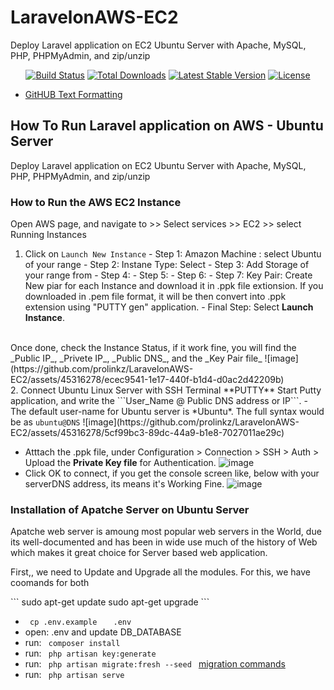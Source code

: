 # LaravelonAWS-EC2
Deploy Laravel application on EC2 Ubuntu Server with Apache, MySQL, PHP, PHPMyAdmin, and zip/unzip

<p align="center">
<a href="https://travis-ci.org/laravel/framework"><img src="https://travis-ci.org/laravel/framework.svg" alt="Build Status"></a>
<a href="https://packagist.org/packages/laravel/framework"><img src="https://img.shields.io/packagist/dt/laravel/framework" alt="Total Downloads"></a>
<a href="https://packagist.org/packages/laravel/framework"><img src="https://img.shields.io/packagist/v/laravel/framework" alt="Latest Stable Version"></a>
<a href="https://packagist.org/packages/laravel/framework"><img src="https://img.shields.io/packagist/l/laravel/framework" alt="License"></a>
</p>

  - [GitHUB Text Formatting](https://docs.github.com/en/get-started/writing-on-github/getting-started-with-writing-and-formatting-on-github/basic-writing-and-formatting-syntax)

## How To Run Laravel application on AWS - Ubuntu Server

Deploy Laravel application on EC2 Ubuntu Server with Apache, MySQL, PHP, PHPMyAdmin, and zip/unzip


### How to Run the AWS EC2 Instance

Open AWS page, and navigate to >> Select services >> EC2 >> select Running Instances
  1. Click on <code>Launch New Instance</code>
    - Step 1: Amazon Machine : select Ubuntu of your range
    - Step 2: Instane Type: Select
    - Step 3: Add Storage of your range from
    - Step 4:
    - Step 5:
    - Step 6:
    - Step 7: Key Pair: Create New piar for each Instance and download it in .ppk file extionsion. If you downloaded in .pem file format, 
      it will be then convert into .ppk extension using "PUTTY gen" application.
    - Final Step: Select **Launch Instance**.
<br />
Once done, check the Instance Status, if it work fine, you will find the _Public IP_, _Privete IP_, _Public DNS_, and the _Key Pair file_
![image](https://github.com/prolinkz/LaravelonAWS-EC2/assets/45316278/ecec9541-1e17-440f-b1d4-d0ac2d42209b)

<br />
2. Connect Ubuntu Linux Server with SSH Terminal **PUTTY**
Start Putty application, and write the ```User_Name @ Public DNS address or IP```.
- The default user-name for Ubuntu server is *Ubuntu*. The full syntax would be as <code>ubuntu@DNS</code>
![image](https://github.com/prolinkz/LaravelonAWS-EC2/assets/45316278/5cf99bc3-89dc-44a9-b1e8-7027011ae29c)

- Atttach the .ppk file, under Configuration > Connection > SSH > Auth > Upload the **Private Key file** for Authentication.
![image](https://github.com/prolinkz/LaravelonAWS-EC2/assets/45316278/2a343714-c8c5-4b04-98d8-55535d952a75)
- Click OK to connect, if you get the console screen like, below with your serverDNS address, its means it's Working Fine.
  ![image](https://github.com/prolinkz/LaravelonAWS-EC2/assets/45316278/6152bc94-3ad5-4adc-87ce-678d7515dfef)

### Installation of Apatche Server on Ubuntu Server
<p> Apatche web server is amoung most popular web servers in the World, due its well-documented and has been in wide use much of the history of Web which makes it great choice for Server based web application.
</p>
<p>First,, we need to Update and Upgrade all the modules. For this, we have coomands for both</p>
```
sudo apt-get update
sudo apt-get upgrade
```

-  <code> cp .env.example </code> &nbsp; <code> .env </code>
- open: .env and update DB_DATABASE
- run: <code> composer install </code>
- run: <code> php artisan key:generate </code>
- run: <code> php artisan migrate:fresh --seed </code>  <a href="https://laravel.com/docs/10.x/migrations" alt="migration commands">migration commands </a>
- run: <code> php artisan serve </code>
